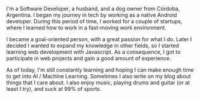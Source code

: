 I'm a Software Developer, a husband, and a dog owner from Córdoba, Argentina. I began my journey in tech by working as a native Android developer. During this period of time, I worked for a couple of startups, where I learned how to work in a fast-moving work environment.

I became a goal-oriented person, with a great passion for what I do. Later I decided I wanted to expand my knowledge in other fields, so I started learning web development with Javascript. As a consequence, I got to participate in web projects and gain a good amount of experience.

As of today, I'm still constantly learning and hoping I can make enough time to get into AI / Machine Learning. Sometimes I also write on my blog about things that I care about. I also enjoy music, playing drums and guitar (or at least I try), and suck at 99% of sports.
